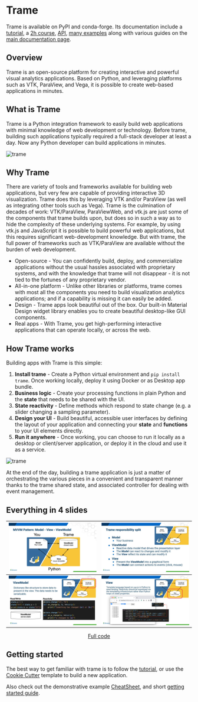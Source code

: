 # Trame

Trame is available on PyPI and conda-forge. Its documentation include a [tutorial](https://kitware.github.io/trame/docs/tutorial.html), a [2h course](https://kitware.github.io/trame/docs/course_intro.html), [API](https://trame.readthedocs.io/en/latest/), [many examples](https://kitware.github.io/trame/#examples) along with various guides on the [main documentation page](https://kitware.github.io/trame/docs/).

## Overview

Trame is an open-source platform for creating interactive and powerful visual analytics applications. Based on Python, and leveraging platforms such as VTK, ParaView, and Vega, it is possible to create web-based applications in minutes.

## What is Trame

Trame is a Python integration framework to easily build web applications with minimal knowledge of web development or technology. Before trame, building such applications typically required a full-stack developer at least a day. Now any Python developer can build applications in minutes.

![trame](/landing.png)


## Why Trame

There are variety of tools and frameworks available for building web applications, but very few are capable of providing interactive 3D visualization.  Trame does this by leveraging VTK and/or ParaView (as well as integrating other tools such as Vega). Trame is the culmination of decades of work: VTK/ParaView, ParaViewWeb, and vtk.js are just some of the components that trame builds upon, but does so in such a way as to hide the complexity of these underlying systems. For example, by using vtk.js and JavaScript it is possible to build powerful web applications, but this requires significant web-development knowledge. But with trame, the full power of frameworks such as VTK/ParaView are available without the burden of web development.

* Open-source - You can confidently build, deploy, and commercialize applications without the usual hassles associated with proprietary systems, and with the knowledge that trame will not disappear - it is not tied to the fortunes of any proprietary vendor.
* All-in-one platform - Unlike other libraries or platforms, trame comes with most all the components you need to build visualization analytics applications; and if a capability is missing it can easily be added.
* Design - Trame apps look beautiful out of the box. Our built-in Material Design widget library enables you to create beautiful desktop-like GUI components.
* Real apps - With Trame, you get high-performing interactive applications that can operate locally, or across the web.

## How Trame works

Building apps with Trame is this simple:

1. **Install trame** - Create a Python virtual environment and `pip install trame`. Once working locally, deploy it using Docker or as Desktop app bundle.
2. **Business logic** - Create your processing functions in plain Python and the **state** that needs to be shared with the UI.
3. **State reactivity** - Define methods which respond to state change (e.g. a slider changing a sampling parameter).
4. **Design your UI** - Build beautiful, accessible user interfaces by defining the layout of your application and connecting your **state** and **functions** to your UI elements directly.
5. **Run it anywhere** - Once working, you can choose to run it locally as a desktop or client/server application, or deploy it in the cloud and use it as a service.

![trame](/images/trame-architecture.png)

At the end of the day, building a trame application is just a matter of orchestrating the various pieces in a convenient and transparent manner thanks to the trame shared state, and associated controller for dealing with event management.

## Everything in 4 slides

| ![MVVM](/images/mvvm_0.jpg) | ![Responsibilities](/images/mvvm_1.jpg) |
| :---: | :---: |
| ![View Model](/images/mvvm_2.jpg) | ![View](/images/mvvm_3.jpg) |

<center><a href="https://github.com/Kitware/trame-course/blob/master/intro/app.py">Full code</a></center>

## Getting started

The best way to get familiar with trame is to follow the [tutorial](https://kitware.github.io/trame/docs/tutorial.html), or use the [Cookie Cutter](https://github.com/Kitware/trame-cookiecutter) template to build a new application.

Also check out the demonstrative example [CheatSheet](./cheatsheet.html), and short [getting started guide](./getting_started.html).
